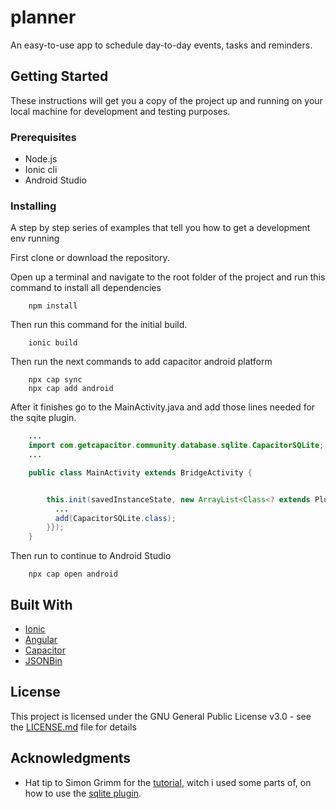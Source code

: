 # planner

An easy-to-use app to schedule day-to-day events, tasks and reminders.

## Getting Started

These instructions will get you a copy of the project up and running on your local machine for development and testing purposes.

### Prerequisites

- Node.js
- Ionic cli
- Android Studio

### Installing

A step by step series of examples that tell you how to get a development env running

First clone or download the repository.

Open up a terminal and navigate to the root folder of the project and run this command to install all dependencies

```
    npm install
```

Then run this command for the initial build.

```
    ionic build
```

Then run the next commands to add capacitor android platform

```
    npx cap sync
    npx cap add android
```

After it finishes go to the MainActivity.java and add those lines needed for the sqite plugin.

```java
    ...
    import com.getcapacitor.community.database.sqlite.CapacitorSQLite;
    ...

    public class MainActivity extends BridgeActivity {


        this.init(savedInstanceState, new ArrayList<Class<? extends Plugin>>() {{
          ...
          add(CapacitorSQLite.class);
        }});
    }
```

Then run to continue to Android Studio

```
    npx cap open android
```

## Built With

- [Ionic](https://github.com/ionic-team/ionic-framework)
- [Angular](https://github.com/angular/angular)
- [Capacitor](https://github.com/ionic-team/capacitor)
- [JSONBin](https://jsonbi.io)

## License

This project is licensed under the GNU General Public License v3.0 - see the [LICENSE.md](LICENSE.md) file for details

## Acknowledgments

- Hat tip to Simon Grimm for the [tutorial](https://devdactic.com/sqlite-ionic-app-with-capacitor/), witch i used some parts of, on how to use the [sqlite plugin](https://github.com/capacitor-community/sqlite).
